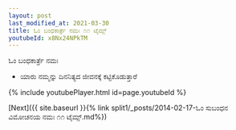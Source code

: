 ```yaml
---
layout: post
last_modified_at: 2021-03-30
title: ಓಂ ಬಂಧಕಾರ್ತ್ರೆ ನಮಃ ೧೧ ಟೈಮ್ಸ್
youtubeId: x8Nx24NPkTM
---
```

 
 
 ಓಂ ಬಂಧಕಾರ್ತ್ರೆ ನಮಃ  
 
 -  ಯಾರು ನಮ್ಮನ್ನು ದಿನನಿತ್ಯದ ಜೀವನಕ್ಕೆ ಕಟ್ಟಿಕೊಡುತ್ತಾರೆ 
 
  
 
  
 
 
 
 
 
 


{% include youtubePlayer.html id=page.youtubeId %}
 
[Next]({{ site.baseurl }}{% link  split1/_posts/2014-02-17-ಓಂ ಸುಬಂಧನ ವಿಮೋಚನಯ ನಮಃ ೧೧ ಟೈಮ್ಸ್.md%})
 
